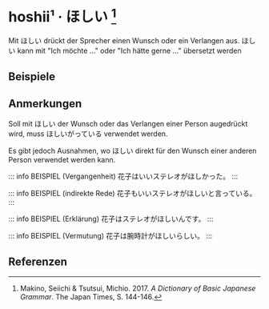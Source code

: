 ---
---

<script setup>
import Example from "../components/Example.vue"
</script>

# hoshii¹ · ほしい [^1]

Mit ほしい drückt der Sprecher einen Wunsch oder ein Verlangen aus. ほしい kann mit "Ich möchte ..." oder "Ich hätte gerne ..." übersetzt werden

## Beispiele

<Example jp="私は車がほしい。" de="Ich will ein Auto." />
<Example jp="弟は僕の自転車を欲しがっている。" de="Mein Bruder möchte mein Fahrrad." />

## Anmerkungen

Soll mit ほしい der Wunsch oder das Verlangen einer Person augedrückt wird, muss ほしいがっている verwendet werden.

Es gibt jedoch Ausnahmen, wo ほしい direkt für den Wunsch einer anderen Person verwendet werden kann.

::: info BEISPIEL (Vergangenheit)
花子はいいステレオがほしかった。
:::

::: info BEISPIEL (indirekte Rede)
花子もいいステレオがほしいと言っている。
:::

::: info BEISPIEL (Erklärung)
花子はステレオがほしいんです。
:::

::: info BEISPIEL (Vermutung)
花子は腕時計がほしいらしい。
:::

## Referenzen

[^1]: Makino, Seiichi & Tsutsui, Michio. 2017. *A Dictionary of Basic Japanese Grammar*. The Japan Times, S. 144-146.
